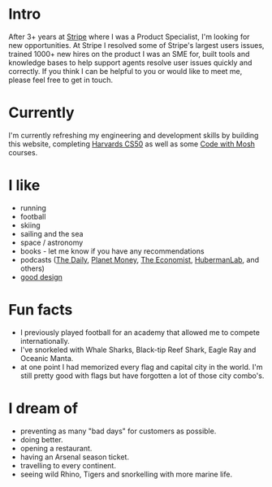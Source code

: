 # Intro

After 3+ years at [Stripe](https://stripe.com/ie) where I was a Product Specialist, I'm looking for new opportunities. At Stripe I resolved some of Stripe's largest users issues, trained 1000+ new hires on the product I was an SME for, built tools and knowledge bases to help support agents resolve user issues quickly and correctly. If you think I can be helpful to you or would like to meet me, please feel free to get in touch.
# Currently

I'm currently refreshing my engineering and development skills by building this website, completing [Harvards CS50](https://cs50.harvard.edu/x/2023/) as well as some [Code with Mosh](https://codewithmosh.com/courses/) courses. 

# I like

- running
- football
- skiing
- sailing and the sea
- space / astronomy
- books - let me know if you have any recommendations
- podcasts ([The Daily](https://www.nytimes.com/column/the-daily), [Planet Money](https://www.npr.org/sections/money/), [The Economist](http://radio.economist.com/), [HubermanLab](https://hubermanlab.com/category/podcast-episodes/),  and others)
- [good design](https://rinmcc.github.io/personal-site/)

# Fun facts

- I previously played football for an academy that allowed me to compete internationally.
- I've snorkeled with Whale Sharks, Black-tip Reef Shark, Eagle Ray and Oceanic Manta. 
- at one point I had memorized every flag and capital city in the world. I'm still pretty good with flags but have forgotten a lot of those city combo's.


# I dream of

- preventing as many "bad days" for customers as possible.
- doing better.
- opening a restaurant.
- having an Arsenal season ticket.
- travelling to every continent.
- seeing wild Rhino, Tigers and snorkelling with more marine life.
